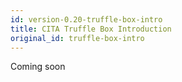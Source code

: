 ```yaml
---
id: version-0.20-truffle-box-intro
title: CITA Truffle Box Introduction
original_id: truffle-box-intro
---
```

Coming soon